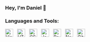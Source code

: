 ### Hey, I'm Daniel 👋

<!-- - 🔭 I’m currently working on ... -->

<!-- - 🌱 I’m currently learning -->
<!-- - 👯 I’m looking to collaborate on ...
- 💬 Ask me about ...
- 📫 How to reach me: ... -->

<!-- ### Connect with me:

&nbsp;&nbsp;
[![website](./img/linkedin-light.svg)](https://www.linkedin.com/in/daniel-ha%C5%A1ek-00705517b/#gh-light-mode-only)
[![website](./img/linkedin-dark.svg)](https://www.linkedin.com/in/daniel-ha%C5%A1ek-00705517b/#gh-dark-mode-only) -->

### Languages and Tools:

<img align="left" alt="Visual Studio Code" width="26px" src="https://cdn.jsdelivr.net/gh/devicons/devicon/icons/vscode/vscode-original.svg" style="padding-right:10px;" />
<img align="left" alt="HTML5" width="26px" src="https://cdn.jsdelivr.net/gh/devicons/devicon/icons/html5/html5-original.svg" style="padding-right:10px;" />
<img align="left" alt="CSS3" width="26px" src="https://cdn.jsdelivr.net/gh/devicons/devicon/icons/css3/css3-original.svg" style="padding-right:10px;" />
<img align="left" alt="JavaScript" width="26px" src="https://cdn.jsdelivr.net/gh/devicons/devicon/icons/javascript/javascript-original.svg" style="padding-right:10px;" />
<img align="left" alt="React" width="26px" src="https://cdn.jsdelivr.net/gh/devicons/devicon/icons/react/react-original.svg" style="padding-right:10px;" />
<img align="left" alt="Node.js" width="26px" src="https://cdn.jsdelivr.net/gh/devicons/devicon/icons/nodejs/nodejs-original.svg" style="padding-right:10px;" />
<img align="left" alt="Git" width="26px" src="https://cdn.jsdelivr.net/gh/devicons/devicon/icons/git/git-original.svg" style="padding-right:10px;" />

[website]: https://www.linkedin.com/in/daniel-ha%C5%A1ek-00705517b/
